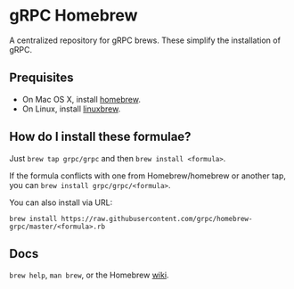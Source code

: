 # gRPC Homebrew

A centralized repository for gRPC brews.
These simplify the installation of gRPC.

Prequisites
-----------

- On Mac OS X, install [homebrew][].
- On Linux, install [linuxbrew][].

How do I install these formulae?
--------------------------------
Just `brew tap grpc/grpc` and then `brew install <formula>`.

If the formula conflicts with one from Homebrew/homebrew or another tap, you can `brew install grpc/grpc/<formula>`.

You can also install via URL:

```
brew install https://raw.githubusercontent.com/grpc/homebrew-grpc/master/<formula>.rb
```

Docs
----
`brew help`, `man brew`, or the Homebrew [wiki][].

[wiki]:http://wiki.github.com/Homebrew/homebrew
[homebrew]:http://brew.sh
[linuxbrew]:https://github.com/Homebrew/linuxbrew

